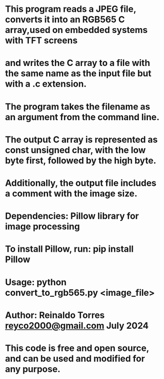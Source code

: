 
# This program reads a JPEG file, converts it into an RGB565 C array,used on embedded systems with TFT screens
# and writes the C array to a file with the same name as the input file but with a .c extension.
# The program takes the filename as an argument from the command line.
# The output C array is represented as const unsigned char, with the low byte first, followed by the high byte.
# Additionally, the output file includes a comment with the image size.
# 
# Dependencies: Pillow library for image processing
# To install Pillow, run: pip install Pillow
# 
# Usage: python convert_to_rgb565.py <image_file>
#
#
# Author: Reinaldo Torres reyco2000@gmail.com July 2024
#
# This code is free and open source, and can be used and modified for any purpose.
#
